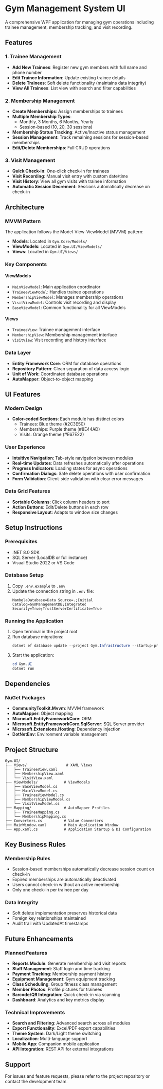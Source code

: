 # Gym Management System UI

A comprehensive WPF application for managing gym operations including trainee management, membership tracking, and visit recording.

## Features

### 1. Trainee Management
- **Add New Trainees**: Register new gym members with full name and phone number
- **Edit Trainee Information**: Update existing trainee details
- **Delete Trainees**: Soft delete functionality (maintains data integrity)
- **View All Trainees**: List view with search and filter capabilities

### 2. Membership Management
- **Create Memberships**: Assign memberships to trainees
- **Multiple Membership Types**: 
  - Monthly, 3 Months, 6 Months, Yearly
  - Session-based (10, 20, 30 sessions)
- **Membership Status Tracking**: Active/Inactive status management
- **Session Management**: Track remaining sessions for session-based memberships
- **Edit/Delete Memberships**: Full CRUD operations

### 3. Visit Management
- **Quick Check-in**: One-click check-in for trainees
- **Visit Recording**: Manual visit entry with custom date/time
- **Visit History**: View all gym visits with trainee information
- **Automatic Session Decrement**: Sessions automatically decrease on check-in

## Architecture

### MVVM Pattern
The application follows the Model-View-ViewModel (MVVM) pattern:

- **Models**: Located in `Gym.Core/Models/`
- **ViewModels**: Located in `Gym.UI/ViewModels/`
- **Views**: Located in `Gym.UI/Views/`

### Key Components

#### ViewModels
- `MainViewModel`: Main application coordinator
- `TraineeViewModel`: Handles trainee operations
- `MembershipViewModel`: Manages membership operations
- `VisitViewModel`: Controls visit recording and display
- `BaseViewModel`: Common functionality for all ViewModels

#### Views
- `TraineeView`: Trainee management interface
- `MembershipView`: Membership management interface
- `VisitView`: Visit recording and history interface

### Data Layer
- **Entity Framework Core**: ORM for database operations
- **Repository Pattern**: Clean separation of data access logic
- **Unit of Work**: Coordinated database operations
- **AutoMapper**: Object-to-object mapping

## UI Features

### Modern Design
- **Color-coded Sections**: Each module has distinct colors
  - Trainees: Blue theme (#2C3E50)
  - Memberships: Purple theme (#8E44AD)
  - Visits: Orange theme (#E67E22)

### User Experience
- **Intuitive Navigation**: Tab-style navigation between modules
- **Real-time Updates**: Data refreshes automatically after operations
- **Progress Indicators**: Loading states for async operations
- **Confirmation Dialogs**: Safe delete operations with user confirmation
- **Form Validation**: Client-side validation with clear error messages

### Data Grid Features
- **Sortable Columns**: Click column headers to sort
- **Action Buttons**: Edit/Delete buttons in each row
- **Responsive Layout**: Adapts to window size changes

## Setup Instructions

### Prerequisites
- .NET 8.0 SDK
- SQL Server (LocalDB or full instance)
- Visual Studio 2022 or VS Code

### Database Setup
1. Copy `.env.example` to `.env`
2. Update the connection string in `.env` file:
   ```
   MambelaDatabase=Data Source=.;Initial Catalog=GymManagementDB;Integrated Security=True;TrustServerCertificate=True
   ```

### Running the Application
1. Open terminal in the project root
2. Run database migrations:
   ```powershell
   dotnet ef database update --project Gym.Infrastructure --startup-project Gym.UI
   ```
3. Start the application:
   ```powershell
   cd Gym.UI
   dotnet run
   ```

## Dependencies

### NuGet Packages
- **CommunityToolkit.Mvvm**: MVVM framework
- **AutoMapper**: Object mapping
- **Microsoft.EntityFrameworkCore**: ORM
- **Microsoft.EntityFrameworkCore.SqlServer**: SQL Server provider
- **Microsoft.Extensions.Hosting**: Dependency injection
- **DotNetEnv**: Environment variable management

## Project Structure

```
Gym.UI/
├── Views/                  # XAML Views
│   ├── TraineeView.xaml
│   ├── MembershipView.xaml
│   └── VisitView.xaml
├── ViewModels/            # ViewModels
│   ├── BaseViewModel.cs
│   ├── MainViewModel.cs
│   ├── TraineeViewModel.cs
│   ├── MembershipViewModel.cs
│   └── VisitViewModel.cs
├── Mapping/               # AutoMapper Profiles
│   ├── TraineeMapping.cs
│   └── MembershipMapping.cs
├── Converters.cs          # Value Converters
├── MainWindow.xaml        # Main Application Window
└── App.xaml.cs            # Application Startup & DI Configuration
```

## Key Business Rules

### Membership Rules
- Session-based memberships automatically decrease session count on check-in
- Expired memberships are automatically deactivated
- Users cannot check-in without an active membership
- Only one check-in per trainee per day

### Data Integrity
- Soft delete implementation preserves historical data
- Foreign key relationships maintained
- Audit trail with UpdatedAt timestamps

## Future Enhancements

### Planned Features
- **Reports Module**: Generate membership and visit reports
- **Staff Management**: Staff login and time tracking
- **Payment Tracking**: Membership payment history
- **Equipment Management**: Gym equipment tracking
- **Class Scheduling**: Group fitness class management
- **Member Photos**: Profile pictures for trainees
- **Barcode/QR Integration**: Quick check-in via scanning
- **Dashboard**: Analytics and key metrics display

### Technical Improvements
- **Search and Filtering**: Advanced search across all modules
- **Export Functionality**: Excel/PDF export capabilities
- **Theme System**: Dark/Light theme switching
- **Localization**: Multi-language support
- **Mobile App**: Companion mobile application
- **API Integration**: REST API for external integrations

## Support

For issues and feature requests, please refer to the project repository or contact the development team.
